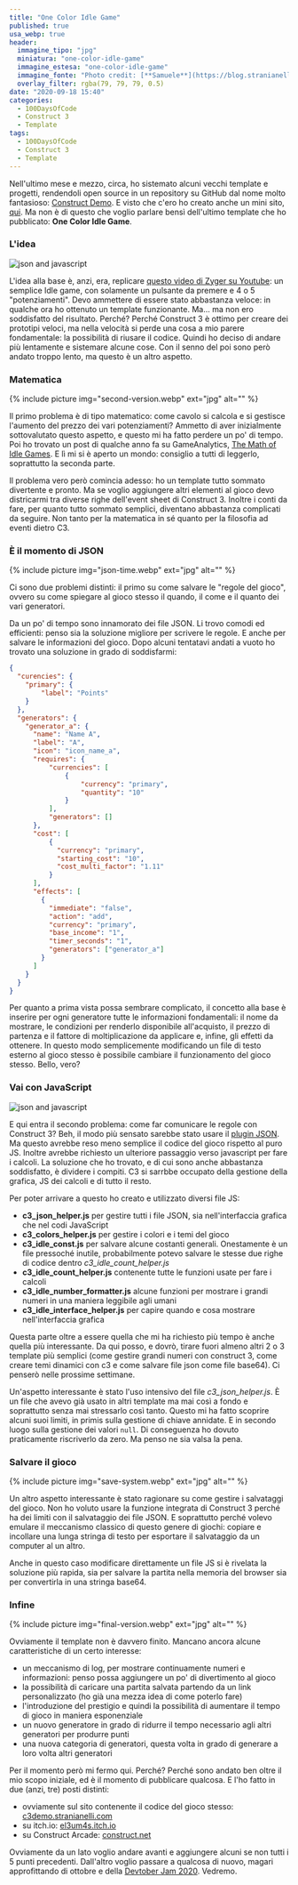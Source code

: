 ```yaml
---
title: "One Color Idle Game"
published: true
usa_webp: true
header:
  immagine_tipo: "jpg"
  miniatura: "one-color-idle-game"
  immagine_estesa: "one-color-idle-game"
  immagine_fonte: "Photo credit: [**Samuele**](https://blog.stranianelli.com/)"
  overlay_filter: rgba(79, 79, 79, 0.5)
date: "2020-09-18 15:40"
categories:
  - 100DaysOfCode
  - Construct 3
  - Template
tags:
  - 100DaysOfCode
  - Construct 3
  - Template
---
```


Nell'ultimo mese e mezzo, circa, ho sistemato alcuni vecchi template e progetti, rendendoli open source in un repository su GitHub dal nome molto fantasioso: [Construct Demo](https://github.com/el3um4s/construct-demo). E visto che c'ero ho creato anche un mini sito, [qui](https://c3demo.stranianelli.com/). Ma non è di questo che voglio parlare bensì dell'ultimo template che ho pubblicato: **One Color Idle Game**.

### L'idea

![json and javascript](https://raw.githubusercontent.com/el3um4s/strani-anelli-blog/master/_posts/2020/2020-09-18-one-color-idle-game/first-version.gif)

L'idea alla base è, anzi, era, replicare [questo video di Zyger su Youtube](https://www.youtube.com/watch?v=5TO_GHShqEQ): un semplice Idle game, con solamente un pulsante da premere e 4 o 5 "potenziamenti". Devo ammettere di essere stato abbastanza veloce: in qualche ora ho ottenuto un template funzionante. Ma... ma non ero soddisfatto del risultato. Perché? Perché Construct 3 è ottimo per creare dei prototipi veloci, ma nella velocità si perde una cosa a mio parere fondamentale: la possibilità di riusare il codice. Quindi ho deciso di andare più lentamente e sistemare alcune cose. Con il senno del poi sono però andato troppo lento, ma questo è un altro aspetto.

### Matematica

{% include picture img="second-version.webp" ext="jpg" alt="" %}

Il primo problema è di tipo matematico: come cavolo si calcola e si gestisce l'aumento del prezzo dei vari potenziamenti? Ammetto di aver inizialmente sottovalutato questo aspetto, e questo mi ha fatto perdere un po' di tempo. Poi ho trovato un post di qualche anno fa su GameAnalytics, [The Math of Idle Games](https://gameanalytics.com/blog/idle-game-mathematics.html). E lì mi si è aperto un mondo: consiglio a tutti di leggerlo, soprattutto la seconda parte.

Il problema vero però comincia adesso: ho un template tutto sommato divertente e pronto. Ma se voglio aggiungere altri elementi al gioco devo districarmi tra diverse righe dell'event sheet di Construct 3. Inoltre i conti da fare, per quanto tutto sommato semplici, diventano abbastanza complicati da seguire. Non tanto per la matematica in sé quanto per la filosofia ad eventi dietro C3.

### È il momento di JSON

{% include picture img="json-time.webp" ext="jpg" alt="" %}

Ci sono due problemi distinti: il primo su come salvare le "regole del gioco", ovvero su come spiegare al gioco stesso il quando, il come e il quanto dei vari generatori.

Da un po' di tempo sono innamorato dei file JSON. Li trovo comodi ed efficienti: penso sia la soluzione migliore per scrivere le regole. E anche per salvare le informazioni del gioco. Dopo alcuni tentatavi andati a vuoto ho trovato una soluzione in grado di soddisfarmi:

```json
{
  "curencies": {
    "primary": {
        "label": "Points"
    }
  },
  "generators": {
    "generator_a": {
      "name": "Name A",
      "label": "A",
      "icon": "icon_name_a",
      "requires": {
          "currencies": [
              {
                  "currency": "primary",
                  "quantity": "10"
              }
          ],
          "generators": []
      },
      "cost": [
          {
            "currency": "primary",
            "starting_cost": "10",
            "cost_multi_factor": "1.11"
          }
      ],
      "effects": [
        {
          "immediate": "false",
          "action": "add",
          "currency": "primary",
          "base_income": "1",
          "timer_seconds": "1",
          "generators": ["generator_a"]
        }
      ]
    }
  }
}
```

Per quanto a prima vista possa sembrare complicato, il concetto alla base è inserire per ogni generatore tutte le informazioni fondamentali: il nome da mostrare, le condizioni per renderlo disponibile all'acquisto, il prezzo di partenza e il fattore di moltiplicazione da applicare e, infine, gli effetti da ottenere. In questo modo semplicemente modificando un file di testo esterno al gioco stesso è possibile cambiare il funzionamento del gioco stesso. Bello, vero?

### Vai con JavaScript

![json and javascript](https://raw.githubusercontent.com/el3um4s/strani-anelli-blog/master/_posts/2020/2020-09-18-one-color-idle-game/json-and-javascript.gif)

E qui entra il secondo problema: come far comunicare le regole con Construct 3? Beh, il modo più sensato sarebbe stato usare il [plugin JSON](https://www.construct.net/en/make-games/manuals/construct-3/plugin-reference/json). Ma questo avrebbe reso meno semplice il codice del gioco rispetto al puro JS. Inoltre avrebbe richiesto un ulteriore passaggio verso javascript per fare i calcoli. La soluzione che ho trovato, e di cui sono anche abbastanza soddisfatto, è dividere i compiti. C3 si sarrbbe occupato della gestione della grafica, JS dei calcoli e di tutto il resto.

Per poter arrivare a questo ho creato e utilizzato diversi file JS:

  - **c3_json_helper.js** per gestire tutti i file JSON, sia nell'interfaccia grafica che nel codi JavaScript
  - **c3_colors_helper.js** per gestire i colori e i temi del gioco
  - **c3_idle_const.js** per salvare alcune costanti generali. Onestamente è un file pressoché inutile, probabilmente potevo salvare le stesse due righe di codice dentro _c3_idle_count_helper.js_
  - **c3_idle_count_helper.js** contenente tutte le funzioni usate per fare i calcoli
  - **c3_idle_number_formatter.js** alcune funzioni per mostrare i grandi numeri in una maniera leggibile agli umani
  - **c3_idle_interface_helper.js** per capire quando e cosa mostrare nell'interfaccia grafica

Questa parte oltre a essere quella che mi ha richiesto più tempo è anche quella più interessante. Da qui posso, e dovrò, tirare fuori almeno altri 2 o 3 template più semplici (come gestire grandi numeri con construct 3, come creare temi dinamici con c3 e come salvare file json come file base64). Ci penserò nelle prossime settimane.

Un'aspetto interessante è stato l'uso intensivo del file _c3_json_helper.js_. È un file che avevo già usato in altri template ma mai così a fondo e soprattutto senza mai stressarlo così tanto. Questo mi ha fatto scoprire alcuni suoi limiti, in primis sulla gestione di chiave annidate. E in secondo luogo sulla gestione dei valori `null`. Di conseguenza ho dovuto praticamente riscriverlo da zero. Ma penso ne sia valsa la pena.

### Salvare il gioco

{% include picture img="save-system.webp" ext="jpg" alt="" %}

Un altro aspetto interessante è stato ragionare su come gestire i salvataggi del gioco. Non ho voluto usare la funzione integrata di Construct 3 perché ha dei limiti con il salvataggio dei file JSON. E soprattutto perché volevo emulare il meccanismo classico di questo genere di giochi: copiare e incollare una lunga stringa di testo per esportare il salvataggio da un computer al un altro.

Anche in questo caso modificare direttamente un file JS si è rivelata la soluzione più rapida, sia per salvare la partita nella memoria del browser sia per convertirla in una stringa base64.

### Infine

{% include picture img="final-version.webp" ext="jpg" alt="" %}

Ovviamente il template non è davvero finito. Mancano ancora alcune caratteristiche di un certo interesse:

  - un meccanismo di log, per mostrare continuamente numeri e informazioni: penso possa aggiungere un po' di divertimento al gioco
  - la possibilità di caricare una partita salvata partendo da un link personalizzato (ho già una mezza idea di come poterlo fare)
  - l'introduzione del prestigio e quindi la possibilità di aumentare il tempo di gioco in maniera esponenziale
  - un nuovo generatore in grado di ridurre il tempo necessario agli altri generatori per produrre punti
  - una nuova categoria di generatori, questa volta in grado di generare a loro volta altri generatori

Per il momento però mi fermo qui. Perché? Perché sono andato ben oltre il mio scopo iniziale, ed è il momento di pubblicare qualcosa. E l'ho fatto in due (anzi, tre) posti distinti:

  - ovviamente sul sito contenente il codice del gioco stesso: [c3demo.stranianelli.com](https://c3demo.stranianelli.com/template/005-one-color-idle-game/)
  - su itch.io: [el3um4s.itch.io](https://el3um4s.itch.io/one-color-idle-game)
  - su Construct Arcade: [construct.net](https://www.construct.net/en/free-online-games/one-color-idle-game-17631/play?via=mn)

Ovviamente da un lato voglio andare avanti e aggiungere alcuni se non tutti i 5 punti precedenti. Dall'altro voglio passare a qualcosa di nuovo, magari approfittando di ottobre e della [Devtober Jam 2020](https://itch.io/jam/devtober-2020). Vedremo.
